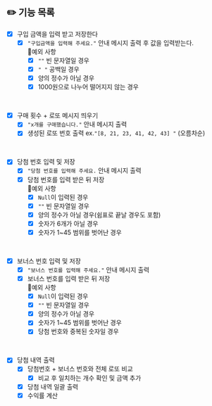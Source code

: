 ## ✏️ 기능 목록

- [x] 구입 금액을 입력 받고 저장한다
    - [x] `"구입금액을 입력해 주세요."` 안내 메시지 출력 후 값을 입력받는다.
      <br>
      🎯예외 사항
        - [x] `""` 빈 문자열일 경우
        - [x] `" "` 공백일 경우
        - [x] 양의 정수가 아닐 경우
        - [x] 1000원으로 나누어 떨어지지 않는 경우

<br>

- [x] 구매 횟수 + 로또 메시지 띄우기
    - [x] `"x개를 구매했습니다."` 안내 메시지 출력
    - [x] 생성된 로또 번호 출력 ex.`"[8, 21, 23, 41, 42, 43] "` (오름차순)

<br>

- [x] 당첨 번호 입력 및 저장
    - [x] `"당첨 번호를 입력해 주세요.` 안내 메시지 출력
    - [x] 당첨 번호를 입력 받은 뒤 저장
      <br>
      🎯예외 사항
        - [x] `Null`이 입력된 경우
        - [x] `""` 빈 문자열일 경우
        - [x] 양의 정수가 아닐 경우(쉼표로 끝날 경우도 포함)
        - [x] 숫자가 6개가 아닐 경우
        - [x] 숫자가 1~45 범위를 벗어난 경우

<br>

- [x] 보너스 번호 입력 및 저장
    - [x] `"보너스 번호를 입력해 주세요."` 안내 메시지 출력
    - [x] 보너스 번호를 입력 받은 뒤 저장
      <br>
      🎯예외 사항
        - [x] `Null`이 입력된 경우
        - [x] `""` 빈 문자열일 경우
        - [x] 양의 정수가 아닐 경우
        - [x] 숫자가 1~45 범위를 벗어난 경우
        - [x] 당첨 번호와 중복된 숫자일 경우

<br>

- [x] 당첨 내역 출력
    - [x] 당첨번호 + 보너스 번호와 전체 로또 비교
        - [x] 비교 후 일치하는 개수 확인 및 금액 추가
    - [x] 당첨 내역 일괄 출력
    - [x] 수익률 계산